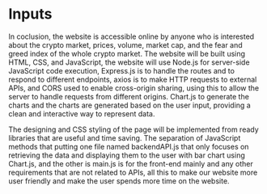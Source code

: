 # Inputs

In coclusion, the website is accessible online by anyone who is interested about the crypto market, prices, volume, market cap, and the fear and greed index of the whole crypto market. The website will be built using HTML, CSS, and JavaScript, the website will use Node.js for server-side JavaScript code execution, Express.js is to handle the routes and to respond to different endpoints, axios is to make HTTP requests to external APIs, and CORS  used to enable cross-origin sharing, using this to allow the server to handle requests from different origins. Chart.js to generate the charts and the charts are generated based on the user input, providing a clean and interactive way to represent data.&#x20;

The designing and CSS styling of the page will be implemented from ready libraries that are useful and time saving. The separation of JavaScript methods that putting one file named backendAPI.js that only focuses on retrieving the data and displaying them to the user with bar chart using Chart.js, and the other is main.js is for the front-end mainly and any other requirements that are not related to APIs, all this to make our website more user friendly and make the user spends more time on the website.
